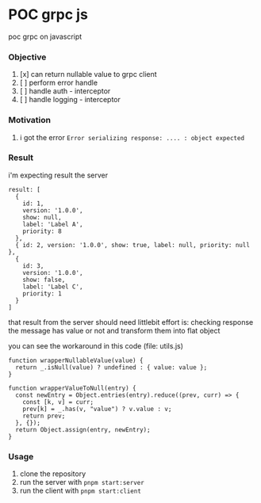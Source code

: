 # POC grpc js
poc grpc on javascript


### Objective
1. [x] can return nullable value to grpc client
1. [ ] perform error handle
1. [ ] handle auth - interceptor
1. [ ] handle logging - interceptor 


### Motivation
1. i got the error `Error serializing response: .... : object expected`


### Result
i'm expecting result the server
```
result: [
  {
    id: 1,
    version: '1.0.0',
    show: null,
    label: 'Label A',
    priority: 8
  },
  { id: 2, version: '1.0.0', show: true, label: null, priority: null },
  {
    id: 3,
    version: '1.0.0',
    show: false,
    label: 'Label C',
    priority: 1
  }
]
```

that result from the server should need littlebit effort is:
checking response the message has value or not and transform them into flat object


you can see the workaround in this code (file: utils.js)

```
function wrapperNullableValue(value) {
  return _.isNull(value) ? undefined : { value: value };
}

function wrapperValueToNull(entry) {
  const newEntry = Object.entries(entry).reduce((prev, curr) => {
    const [k, v] = curr;
    prev[k] = _.has(v, "value") ? v.value : v;
    return prev;
  }, {});
  return Object.assign(entry, newEntry);
}
```


### Usage
1. clone the repository
1. run the server with `pnpm start:server`
1. run the client with `pnpm start:client`